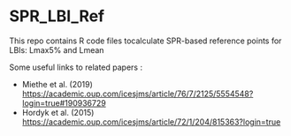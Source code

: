 # SPR_LBI_Ref
This repo contains R code files tocalculate SPR-based reference points for LBIs: Lmax5% and Lmean



Some useful links to related papers
:
* Miethe et al. (2019) https://academic.oup.com/icesjms/article/76/7/2125/5554548?login=true#190936729
* Hordyk et al. (2015) https://academic.oup.com/icesjms/article/72/1/204/815363?login=true

